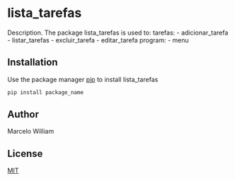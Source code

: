 # lista_tarefas

Description. 
The package lista_tarefas is used to:
	tarefas:
		- adicionar_tarefa
		- listar_tarefas
		- excluir_tarefa
		- editar_tarefa
	program:
		- menu

## Installation

Use the package manager [pip](https://pip.pypa.io/en/stable/) to install lista_tarefas

```bash
pip install package_name
```

## Author
Marcelo William

## License
[MIT](https://choosealicense.com/licenses/mit/)